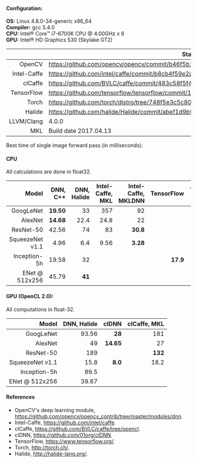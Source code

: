 #### Configuration:

 **OS:** Linux 4.8.0-34-generic x86_64  
 **Compiler:** gcc 5.4.0  
 **CPU:** Intel&reg; Core&trade; i7-6700K CPU @ 4.00GHz x 8  
 **GPU:** Intel&reg; HD Graphics 530 (Skylake GT2)

|            | State                                                                                   |
|-----------:|-----------------------------------------------------------------------------------------|
|     OpenCV | https://github.com/opencv/opencv/commit/b46f5b1b386663ea2df9ec70f65d1668cbf154d1        |
|Intel-Caffe | https://github.com/intel/caffe/commit/b8cb4f59e2ada03b1f9209e768cb03af763068a3          |
|    clCaffe | https://github.com/BVLC/caffe/commit/483c58f5f46b5959dc0a978882843713daae18f6           |
| TensorFlow | https://github.com/tensorflow/tensorflow/commit/1ec6ed51182adf8f1b03a3188c16cd8a45ca6c85|
|      Torch | https://github.com/torch/distro/tree/748f5e3c5c804eebf5715c0b47b1519d60ef4409           |
|     Halide | https://github.com/halide/Halide/commit/abef1d9bf6cb3f866393fa4c5f48726f728285ee        |
| LLVM/Clang | 4.0.0                                                                                   |
|        MKL | Build date 2017.04.13                                                                   |

Best time of single image forward pass (in milliseconds):

#### CPU
All calculations are done in float32.

| Model | DNN, C++ | DNN, Halide | Intel-Caffe, MKL | Intel-Caffe, MKLDNN | TensorFlow | Torch, MKL |
|----------------:|----------:|--------:|---------:|---------:|---------:|-----------:|
|       GoogLeNet | **19.50** |      33 |      357 |       92 |          |            |
|         AlexNet | **14.68** |    22.4 |     24.8 |       22 |          |            |
|       ResNet-50 |     42.56 |      74 |       83 | **30.8** |          |            |
| SqueezeNet v1.1 |      4.96 |     6.4 |     9.56 | **3.28** |          |            |
|    Inception-5h |     19.58 |      32 |          |          | **17.9** |            |
|  ENet @ 512x256 |     45.79 |  **41** |          |          |          |        240 |

#### GPU (OpenCL 2.0): 
All computations in float-32.

|           Model | DNN, Halide|     clDNN | clCaffe, MKL |
|----------------:|------------:|----------:|-------------:|
|       GoogLeNet |  93.56 |    **28** |          181 |
|         AlexNet |     49 | **14.65** |           27 |
|       ResNet-50 |    189 |           |      **132** |
| SqueezeNet v1.1 |   15.8 |   **8.0** |         18.2 |
|    Inception-5h |   89.5 |           |              |
|  ENet @ 512x256 |  39.67 |           |              |

#### References
* OpenCV's deep learning module, https://github.com/opencv/opencv_contrib/tree/master/modules/dnn.
* Intel-Caffe, https://github.com/intel/caffe.
* clCaffe, https://github.com/BVLC/caffe/tree/opencl.
* clDNN, https://github.com/01org/clDNN.
* TensorFlow, https://www.tensorflow.org/.
* Torch, http://torch.ch/.
* Halide, http://halide-lang.org/.
